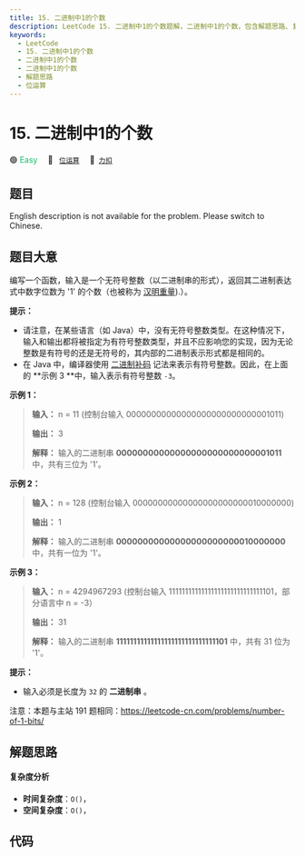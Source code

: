 ```yaml
---
title: 15. 二进制中1的个数
description: LeetCode 15. 二进制中1的个数题解，二进制中1的个数，包含解题思路、复杂度分析以及完整的 JavaScript 代码实现。
keywords:
  - LeetCode
  - 15. 二进制中1的个数
  - 二进制中1的个数
  - 二进制中1的个数
  - 解题思路
  - 位运算
---
```


# 15. 二进制中1的个数

🟢 <font color=#15bd66>Easy</font>&emsp; 🔖&ensp; [`位运算`](/tag/bit-manipulation.md)&emsp; 🔗&ensp;[`力扣`](https://leetcode.cn/problems/er-jin-zhi-zhong-1de-ge-shu-lcof)

## 题目

English description is not available for the problem. Please switch to
Chinese.


## 题目大意

编写一个函数，输入是一个无符号整数（以二进制串的形式），返回其二进制表达式中数字位数为 '1' 的个数（也被称为
[汉明重量](http://en.wikipedia.org/wiki/Hamming_weight)).）。



**提示：**

  * 请注意，在某些语言（如 Java）中，没有无符号整数类型。在这种情况下，输入和输出都将被指定为有符号整数类型，并且不应影响您的实现，因为无论整数是有符号的还是无符号的，其内部的二进制表示形式都是相同的。
  * 在 Java 中，编译器使用 [二进制补码](https://baike.baidu.com/item/二进制补码/5295284) 记法来表示有符号整数。因此，在上面的 **示例 3  **中，输入表示有符号整数 `-3`。



**示例 1：**

> 
> 
> 
> 
> 
> **输入：** n = 11 (控制台输入 00000000000000000000000000001011)
> 
> **输出：** 3
> 
> **解释：** 输入的二进制串 **00000000000000000000000000001011**  中，共有三位为 '1'。
> 
> 

**示例 2：**

> 
> 
> 
> 
> 
> **输入：** n = 128 (控制台输入 00000000000000000000000010000000)
> 
> **输出：** 1
> 
> **解释：** 输入的二进制串 **00000000000000000000000010000000**  中，共有一位为 '1'。
> 
> 

**示例 3：**

> 
> 
> 
> 
> 
> **输入：** n = 4294967293 (控制台输入 11111111111111111111111111111101，部分语言中 n = -3）
> 
> **输出：** 31
> 
> **解释：** 输入的二进制串 **11111111111111111111111111111101** 中，共有 31 位为 '1'。



**提示：**

  * 输入必须是长度为 `32` 的 **二进制串** 。



注意：本题与主站 191 题相同：<https://leetcode-cn.com/problems/number-of-1-bits/>




## 解题思路

#### 复杂度分析

- **时间复杂度**：`O()`，
- **空间复杂度**：`O()`，

## 代码

```javascript

```